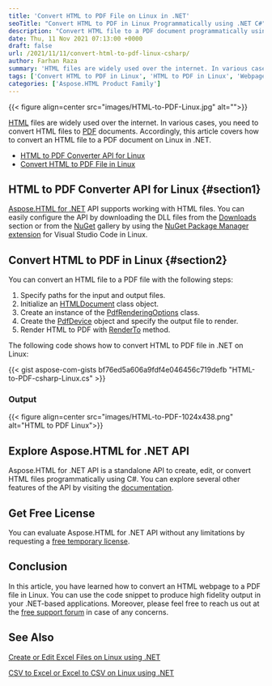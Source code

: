 ```yaml
---
title: 'Convert HTML to PDF File on Linux in .NET'
seoTitle: "Convert HTML to PDF in Linux Programmatically using .NET C#"
description: "Convert HTML file to a PDF document programmatically using C# in Linux. Convert files in Ubuntu, Debian RedHat or any linux with .NET framework."
date: Thu, 11 Nov 2021 07:13:00 +0000
draft: false
url: /2021/11/11/convert-html-to-pdf-linux-csharp/
author: Farhan Raza
summary: 'HTML files are widely used over the internet. In various cases, you need to convert HTML files to PDF documents. Accordingly, this article covers **how to convert an HTML file to a PDF document on Linux in .NET.**'
tags: ['Convert HTML to PDF in Linux', 'HTML to PDF in Linux', 'Webpage to PDF on Linux', 'html2pdf linux', 'linux html2pdf']
categories: ['Aspose.HTML Product Family']
---
```




{{< figure align=center src="images/HTML-to-PDF-Linux.jpg" alt="">}}


[HTML][1] files are widely used over the internet. In various cases, you need to convert HTML files to [PDF][2] documents. Accordingly, this article covers how to convert an HTML file to a PDF document on Linux in .NET.

*   [HTML to PDF Converter API for Linux][3]
*   [Convert HTML to PDF File in Linux][4]

## HTML to PDF Converter API for Linux {#section1}

[Aspose.HTML for .NET][5] API supports working with HTML files. You can easily configure the API by downloading the DLL files from the [Downloads][6] section or from the [NuGet][7] gallery by using the [NuGet Package Manager extension][8] for Visual Studio Code in Linux.

## Convert HTML to PDF in Linux {#section2}

You can convert an HTML file to a PDF file with the following steps:

1.  Specify paths for the input and output files.
2.  Initialize an [HTMLDocument][9] class object.
3.  Create an instance of the [PdfRenderingOptions][10] class.
4.  Create the [PdfDevice][11] object and specify the output file to render.
5.  Render HTML to PDF with [RenderTo][12] method.

The following code shows how to convert HTML to PDF file in .NET on Linux:

{{< gist aspose-com-gists bf76ed5a606a9fdf4e046456c719defb "HTML-to-PDF-csharp-Linux.cs" >}}

### Output



{{< figure align=center src="images/HTML-to-PDF-1024x438.png" alt="HTML to PDF Linux">}}


## Explore Aspose.HTML for .NET API

Aspose.HTML for .NET API is a standalone API to create, edit, or convert HTML files programmatically using C#. You can explore several other features of the API by visiting the [documentation][13].

## Get Free License

You can evaluate Aspose.HTML for .NET API without any limitations by requesting a [free temporary license][14].

## Conclusion

In this article, you have learned how to convert an HTML webpage to a PDF file in Linux. You can use the code snippet to produce high fidelity output in your .NET-based applications. Moreover, please feel free to reach us out at the [free support forum][15] in case of any concerns.

## See Also

[Create or Edit Excel Files on Linux using .NET][16]

[CSV to Excel or Excel to CSV on Linux using .NET][17]




[1]: https://docs.fileformat.com/web/html/
[2]: https://docs.fileformat.com/pdf/
[3]: #section1
[4]: #section2
[5]: https://products.aspose.com/html/net/
[6]: https://downloads.aspose.com/html/net
[7]: https://www.nuget.org/packages/Aspose.Html/
[8]: https://marketplace.visualstudio.com/items?itemName=jmrog.vscode-nuget-package-manager
[9]: https://apireference.aspose.com/html/net/aspose.html/htmldocument
[10]: https://apireference.aspose.com/html/net/aspose.html.rendering.pdf/pdfrenderingoptions
[11]: https://apireference.aspose.com/html/net/aspose.html.rendering.pdf/pdfdevice
[12]: https://apireference.aspose.com/html/net/aspose.html/htmldocument/methods/renderto
[13]: https://docs.aspose.com/html/net/
[14]: https://purchase.aspose.com/temporary-license
[15]: https://forum.aspose.com/c/html
[16]: https://blog.aspose.com/2021/10/20/create-or-edit-excel-files-on-linux/
[17]: https://blog.aspose.com/2021/10/21/csv-to-excel-or-excel-to-csv-on-linux/




